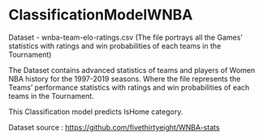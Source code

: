 # ClassificationModelWNBA
Dataset - wnba-team-elo-ratings.csv (The file portrays all the Games’ statistics with ratings and win probabilities of each teams in the Tournament)

The Dataset contains advanced statistics of teams and players of Women NBA history for the 1997-2019 seasons. Where the file represents the Teams’ performance statistics with ratings and win probabilities of each teams in the Tournament. 


This Classification model predicts IsHome category.

Dataset source : https://github.com/fivethirtyeight/WNBA-stats
